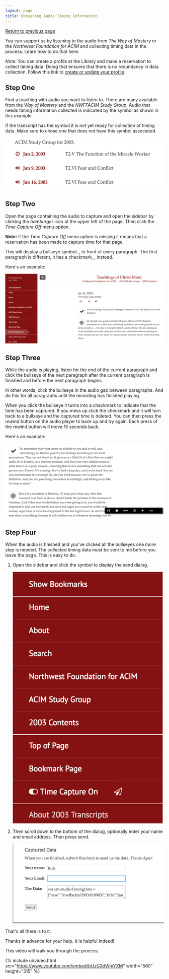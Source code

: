 ```yaml
---
layout: page
title: Obtaining Audio Timing Information
---
```


<a href="javascript:void();" id="return">Return to previous page</a>

You can support us by listening to the audio from *The Way of Mastery*
or the *Northwest Foundation for ACIM* and collecting timing data in the
process. Learn how to do that here.

*Note:* You can create a profile at the Library and make a reservation
to collect timing data. Doing that ensures that there is no redundancy
in data collection. Follow this link to [create or update your
profile](/profile/user/).

## Step One

Find a teaching with audio you want to listen to. There are many
available from the *Way of Mastery* and the *NWFFACIM Study Group*.
Audio that needs timing information collected is indicated by the <i
class="fa fa-volume-up"></i> symbol as shown in this example.

If the transcript has the <i class="fa fa-eye-slash"></i> symbol it is
not yet ready for collection of timing data. Make sure to chose one that
does not have this symbol associated.

![Need Timing](/public/img/cmi/no-timing.png)

## Step Two

Open the page containing the audio to capture and open the sidebar by
clicking the *hamburger* icon at the upper left of the page. Then click
the *Time Capture Off* menu option.

**Note:** if the *Time Capture Off* menu option is missing it means that
a reservation has been made to capture time for that page.

This will display a bullseye symbol, <i class="fa fa-bullseye"></i>, in
front of every paragraph. The first paragraph is different, it has a
checkmark, <i class="fa fa-check"></i>, instead.

Here's an example:

![Capture Enabled](/public/img/cmi/time-capture.png)

## Step Three

While the audio is playing, listen for the end of the current paragraph
and click the bullseye of the next paragraph after the current paragraph
is finished and before the next paragraph begins.

In other words, click the bullseye in the audio gap between paragraphs.
And do this for all paragraphs until the recording has finished playing.

When you click the bullseye it turns into a checkmark to indicate that
the time has been captured. If you mess up click the checkmark and it
will turn back to a bullseye and the captured time is deleted. You can
then press the *rewind* button on the audio player to back up and try
again. Each press of the rewind button will move 15 seconds back.

Here's an example:

![Audio Player](/public/img/cmi/audio-player.png)

## Step Four

When the audio is finished and you've clicked all the bullseyes one more
step is needed. The collected timing data must be sent to me before you
leave the page. This is easy to do.

1. Open the sidebar and click the <i class="fa fa-send-o"></i> symbol to
display the send dialog.

    ![Send Data](/public/img/cmi/send-time.png)

2. Then scroll down to the bottom of the dialog, optionally enter your
name and email address. Then press send. 

    ![Send Dialog](/public/img/cmi/send-dialog.png)

That's all there is to it.

Thanks in advance for your help. It is helpful indeed!

This video will walk you through the process.

{% include ui/video.html
  src="https://www.youtube.com/embed/bUzG3dWmYXM"
  width="560"
  height="315"
%}

<script>
  $("#return").on("click", function(e) {
    e.preventDefault();
    history.back();
  });
</script>
